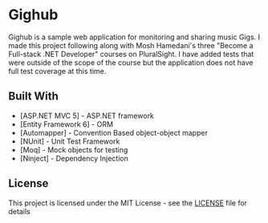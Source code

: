 # Gighub

Gighub is a sample web application for monitoring and sharing music Gigs.  I made this project following along with Mosh Hamedani's three "Become a Full-stack .NET Developer" courses on PluralSight.  I have added tests that were outside of the scope of the course but the application does not have full test coverage at this time.

## Built With

* [ASP.NET MVC 5] - ASP.NET framework
* [Entity Framework 6] - ORM
* [Automapper] - Convention Based object-object mapper
* [NUnit] - Unit Test Framework
* [Moq] - Mock objects for testing
* [Ninject] - Dependency Injection

## License

This project is licensed under the MIT License - see the [LICENSE](LICENSE) file for details
